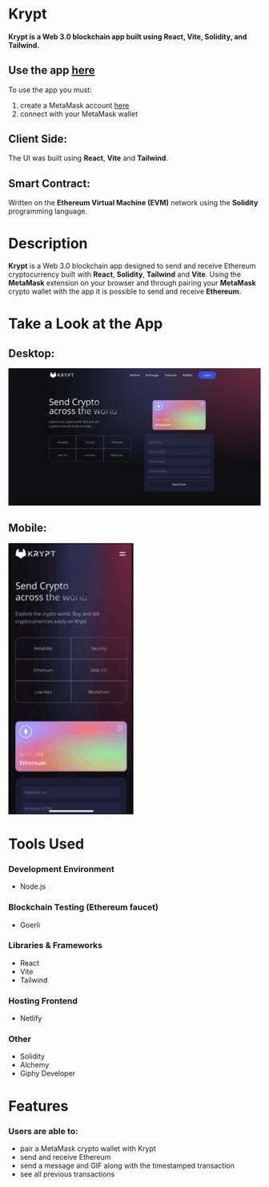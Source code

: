 # Krypt 

#### Krypt is a Web 3.0 blockchain app built using React, Vite, Solidity, and Tailwind.

## Use the app [here](https://krypt-transfers.netlify.app/)

To use the app you must:
1) create a MetaMask account [here](https://metamask.io)
2) connect with your MetaMask wallet


## Client Side:
The UI was built using **React**, **Vite** and **Tailwind**.

## Smart Contract:
Written on the **Ethereum Virtual Machine (EVM)** network using the **Solidity** programming language.

# Description
**Krypt** is a Web 3.0 blockchain app designed to send and receive Ethereum cryptocurrency built with **React**, **Solidity**, **Tailwind** and **Vite**. Using the **MetaMask** extension on your browser and through pairing your **MetaMask** crypto wallet with the app it is possible to send and receive **Ethereum**. 

# Take a Look at the App



## Desktop:

<kbd>
<img src="readme-images/krypt.png" />
</kbd>




## Mobile:

<kbd>
<img src="readme-images/krypt.gif" width="250"/>
</kbd>

# Tools Used

### Development Environment
* Node.js

### Blockchain Testing (Ethereum faucet)
* Goerli

### Libraries & Frameworks
* React 
* Vite
* Tailwind 

### Hosting Frontend
* Netlify

### Other
* Solidity
* Alchemy
* Giphy Developer

# Features

### Users are able to:

* pair a MetaMask crypto wallet with Krypt
* send and receive Ethereum
* send a message and GIF along with the timestamped transaction
* see all previous transactions

</body>
